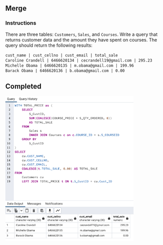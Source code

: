## Merge

### Instructions

There are three tables: `Customers`, `Sales`, and `Courses`. Write a query that returns customer data and the amount they have spent on courses. The query should return the following results:

```
cust_name | cust_cellno | cust_email | total_sale
Caroline Crandell | 6466620134 | cecrandell19@gmail.com | 295.23
Michelle Obama | 6466620135 | m.obama@gmail.com | 199.96
Barack Obama | 6466620136 | b.obama@gmail.com | 0.00
```

## Completed

<img src="images/solved.png" width="400" />
